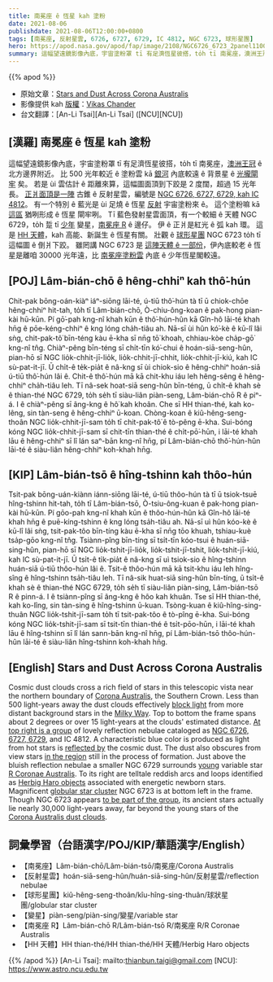 ```yaml
---
title: 南冕座 ê 恆星 kah 塗粉
date: 2021-08-06
publishdate: 2021-08-06T12:00:00+0800
tags: [南冕座, 反射星雲, 6726, 6727, 6729, IC 4812, NGC 6723, 球形星團]
hero: https://apod.nasa.gov/apod/fap/image/2108/NGC6726_6723_2panel1100.jpg
summary: 這幅望遠鏡影像內底，宇宙塗粉罩 tī 有足濟恆星彼搭，to̍h tī 南冕座，澳洲王冠 ê 北方邊界附近。
---
```


{{% apod %}}

- 原始文章：[Stars and Dust Across Corona Australis](https://apod.nasa.gov/apod/ap210806.html)
- 影像提供 kah [版權][copyright]：[Vikas Chander](https://www.facebook.com/vikas.chander.58)
- 台文翻譯：[An-Li Tsai][An-Li Tsai] ([NCU][NCU])

## [漢羅] 南冕座 ê 恆星 kah 塗粉
這幅望遠鏡影像內底，宇宙塗粉罩 tī 有足濟恆星彼搭，to̍h tī 南冕座，[澳洲王冠][Corona Australis] ê 北方邊界附近。
比 500 光年較近 ê 塗粉雲 kā [銀河][Milky Way] 內底較遠 ê 背景星 ê [光攏閘牢][block light] 矣。
若是 ùi 雲估計 ê 距離來算，這幅圖面頂到下跤是 2 度闊，超過 15 光年長。
[正爿面頂是一陣][At top right is a group] 古錐 ê 反射星雲，編號是 [NGC 6726, 6727, 6729, kah IC 4812][NGC 6726, 6727, 6729]。
有一个特別 ê 藍光是 ùi 足燒 ê 恆星 [反射][reflected by] 宇宙塗粉來 ê。
這个塗粉嘛 kā [這區][in the region] 猶咧形成 ê 恆星 閘牢咧。
Tī 藍色發射星雲面頂，有一个較細 ê 天體 NGC 6729，to̍h 踅 tī [少年][young] 變星，[南冕座 R][R Coronae Australis] ê 邊仔。
伊 ê 正爿是紅光 ê 弧 kah 環。
這是 [HH 天體][Herbig Haro objects]，kah 高能、新誕生 ê 恆星有關。
壯觀 ê [球形星團][globular star cluster] NGC 6723 to̍h tī 這幅圖 ê 倒爿下跤。
雖罔講 NGC 6723 是 [這陣天體 ê 一部份][to be part of the group]，伊內底較老 ê 恆星是離咱 30000 光年遠，比 [南冕座塗粉雲][Corona Australis dust clouds] 內底 ê 少年恆星閣較遠。


## [POJ] Lâm-bián-chō ê hêng-chhiⁿ kah thô͘-hún
Chit-pak bōng-oán-kiàⁿ iáⁿ-siōng lāi-té, ú-tiū thô͘-hún tà tī ū chiok-chōe hêng-chhiⁿ hit-tah, to̍h tī Lâm-bián-chō, Ò-chiu-ông-koan ê pak-hong pian-kài hū-kūn.
Pí gō͘-pah kng-nî khah kūn ê thô͘-hún-hûn kā Gîn-hô lāi-té khah hn̄g ê pōe-kéng-chhiⁿ ê kng lóng cha̍h-tiâu ah.
Nā-sī ùi hûn kó͘-kè ê kū-lî lâi sǹg, chit-pak-tô͘ bīn-téng kàu ē-kha sī nn̄g tō͘ khoah, chhiau-kòe cha̍p-gō͘ kng-nî tn̂g.
Chiàⁿ-pêng bīn-téng sī chi̍t-tīn kó͘-chui ê hoán-siā-seng-hûn, pian-hō sī NGC lio̍k-chhit-jī-lio̍k, lio̍k-chhit-jī-chhit, lio̍k-chhit-jī-kiú, kah IC sù-pat-it-jī.
Ū chi̍t-ê te̍k-pia̍t ê nâ-kng sī ùi chiok-sio ê hêng-chhiⁿ hoán-siā ú-tiū thô͘-hún lâi ê.
Chit-ê thô͘-hún mā kā chit-khu iáu leh hêng-sêng ê hêng-chhiⁿ cha̍h-tiâu leh.
Tī nâ-sek hoat-siā seng-hûn bīn-téng, ū chi̍t-ê khah sè ê thian-thé NGC 6729, to̍h se̍h tī siàu-liân piàn-seng, Lâm-bián-chō R ê piⁿ-á.
I ê chiàⁿ-pêng sī âng-kng ê hô͘ kah khoân.
Che sī HH thian-thé, kah ko-lêng, sin tàn-seng ê hêng-chhiⁿ ū-koan.
Chòng-koan ê kiû-hêng-seng-thoân NGC lio̍k-chhit-jī-sam to̍h tī chit-pak-tô͘ ê tò-pêng ē-kha.
Sui-bóng kóng NGC lio̍k-chhit-jī-sam sī chit-tīn thian-thé ê chi̍t-pō͘-hūn, i lāi-té khah lāu ê hêng-chhiⁿ sī lî lán saⁿ-bān kng-nî hn̄g, pí Lâm-bián-chō thô͘-hún-hûn lāi-té ê siàu-liân hêng-chhiⁿ koh-khah hn̄g.

## [KIP] Lâm-bián-tsō ê hîng-tshinn kah thôo-hún
Tsit-pak bōng-uán-kiànn iánn-siōng lāi-té, ú-tiū thôo-hún tà tī ū tsiok-tsuē hîng-tshinn hit-tah, to̍h tī Lâm-bián-tsō, Ò-tsiu-ông-kuan ê pak-hong pian-kài hū-kūn.
Pí gōo-pah kng-nî khah kūn ê thôo-hún-hûn kā Gîn-hô lāi-té khah hn̄g ê puē-kíng-tshinn ê kng lóng tsa̍h-tiâu ah.
Nā-sī uì hûn kóo-kè ê kū-lî lâi sǹg, tsit-pak-tôo bīn-tíng kàu ē-kha sī nn̄g tōo khuah, tshiau-kuè tsa̍p-gōo kng-nî tn̂g.
Tsiànn-pîng bīn-tíng sī tsi̍t-tīn kóo-tsui ê huán-siā-sing-hûn, pian-hō sī NGC lio̍k-tshit-jī-lio̍k, lio̍k-tshit-jī-tshit, lio̍k-tshit-jī-kiú, kah IC sù-pat-it-jī.
Ū tsi̍t-ê ti̍k-pia̍t ê nâ-kng sī uì tsiok-sio ê hîng-tshinn huán-siā ú-tiū thôo-hún lâi ê.
Tsit-ê thôo-hún mā kā tsit-khu iáu leh hîng-sîng ê hîng-tshinn tsa̍h-tiâu leh.
Tī nâ-sik huat-siā sing-hûn bīn-tíng, ū tsi̍t-ê khah sè ê thian-thé NGC 6729, to̍h se̍h tī siàu-liân piàn-sing, Lâm-bián-tsō R ê pinn-á.
I ê tsiànn-pîng sī âng-kng ê hôo kah khuân.
Tse sī HH thian-thé, kah ko-lîng, sin tàn-sing ê hîng-tshinn ū-kuan.
Tsòng-kuan ê kiû-hîng-sing-thuân NGC lio̍k-tshit-jī-sam to̍h tī tsit-pak-tôo ê tò-pîng ē-kha.
Sui-bóng kóng NGC lio̍k-tshit-jī-sam sī tsit-tīn thian-thé ê tsi̍t-pōo-hūn, i lāi-té khah lāu ê hîng-tshinn sī lî lán sann-bān kng-nî hn̄g, pí Lâm-bián-tsō thôo-hún-hûn lāi-té ê siàu-liân hîng-tshinn koh-khah hn̄g.

## [English] Stars and Dust Across Corona Australis
Cosmic dust clouds cross a rich field of stars in this telescopic vista near the northern boundary of [Corona Australis][Corona Australis], the Southern Crown.
Less than 500 light-years away the dust clouds effectively [block light][block light] from more distant background stars in the [Milky Way][Milky Way].
Top to bottom the frame spans about 2 degrees or over 15 light-years at the clouds' estimated distance.
[At top right is a group][At top right is a group] of lovely reflection nebulae cataloged as [NGC 6726, 6727, 6729][NGC 6726, 6727, 6729], and IC 4812.
A characteristic blue color is produced as light from hot stars is [reflected by][reflected by] the cosmic dust.
The dust also obscures from view stars [in the region][in the region] still in the process of formation.
Just above the bluish reflection nebulae a smaller NGC 6729 surrounds [young][young] variable star [R Coronae Australis][R Coronae Australis].
To its right are telltale reddish arcs and loops identified as [Herbig Haro objects][Herbig Haro objects] associated with energetic newborn stars.
Magnificent [globular star cluster][globular star cluster] NGC 6723 is at bottom left in the frame.
Though NGC 6723 appears [to be part of the group][to be part of the group], its ancient stars actually lie nearly 30,000 light-years away, far beyond the young stars of the [Corona Australis dust clouds][Corona Australis dust clouds].

## 詞彙學習（台語漢字/POJ/KIP/華語漢字/English）
- 【南冕座】Lâm-bián-chō/Lâm-bián-tsō/南冕座/Corona Australis
- 【反射星雲】hoán-siā-seng-hûn/huán-siā-sing-hûn/反射星雲/reflection nebulae
- 【球形星團】kiû-hêng-seng-thoân/kîu-hîng-sing-thuân/球狀星團/globular star cluster
- 【變星】piàn-seng/piàn-sing/變星/variable star
- 【南冕座 R】Lâm-bián-chō R/Lâm-bián-tsō R/南冕座 R/R Coronae Australis
- 【HH 天體】HH thian-thé/HH thian-thé/HH 天體/Herbig Haro objects

{{% /apod %}}
[An-Li Tsai]: mailto:thianbun.taigi@gmail.com
[NCU]: https://www.astro.ncu.edu.tw

[copyright]: https://apod.nasa.gov/apod/fap/lib/about_apod.html#srapply

[Corona Australis]:http://www.botproductions.com/stellar/corona_australis.html
[block light]:https://apod.nasa.gov/apod/ap090425.html
[Milky Way]:http://members.nova.org/~sol/chview/chv5.htm
[At top right is a group]:https://apod.nasa.gov/apod/fap/image/0407/ngc6726_wide_tanlbl1.jpg
[NGC 6726, 6727, 6729]:http://www.aao.gov.au/images/captions/aat073.html
[reflected by]:https://apod.nasa.gov/apod/ap011228.html
[in the region]:http://arxiv.org/abs/1211.6945
[young]:https://apod.nasa.gov/apod/ap031226.html
[R Coronae Australis]:http://www.solstation.com/stars/r-coraus.htm
[Herbig Haro objects]:https://apod.nasa.gov/apod/ap111027.html
[globular star cluster]:https://apod.nasa.gov/apod/ap120614.html
[to be part of the group]:http://photojournal.jpl.nasa.gov/catalog/PIA13064
[Corona Australis dust clouds]:http://www.eso.org/public/videos/eso1109a/
